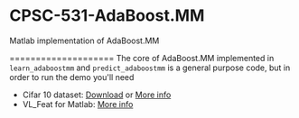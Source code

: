CPSC-531-AdaBoost.MM
====================

Matlab implementation of AdaBoost.MM

====================
The core of AdaBoost.MM implemented in `learn_adaboostmm` and `predict_adaboostmm` is a general purpose code, but in order to run the demo you'll need
* Cifar 10 dataset: [Download](https://www.cs.toronto.edu/~kriz/cifar-10-matlab.tar.gz) or [More info](https://www.cs.toronto.edu/~kriz/cifar.html)
* VL_Feat for Matlab: [More info](http://www.vlfeat.org/)
